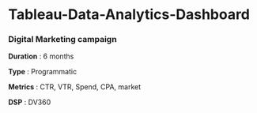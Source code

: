 # Tableau-Data-Analytics-Dashboard

### Digital Marketing campaign 

**Duration** : 6 months

**Type** : Programmatic

**Metrics** : CTR, VTR, Spend, CPA, market

**DSP** : DV360

